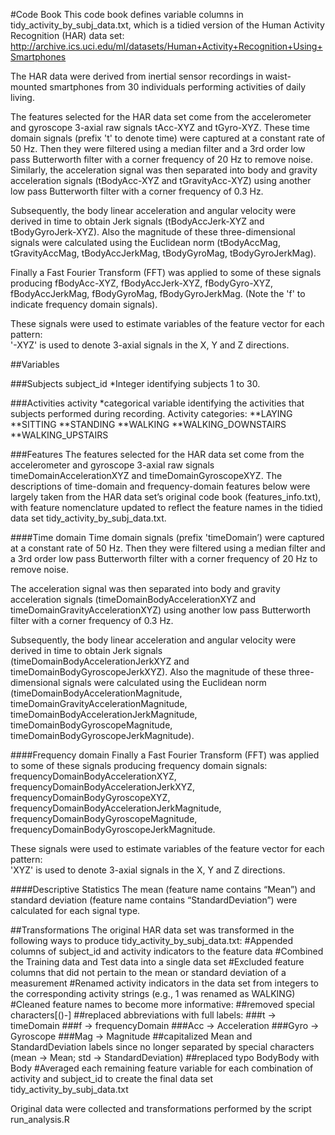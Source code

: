 #Code Book
This code book defines variable columns in tidy_activity_by_subj_data.txt, which is a tidied version of the Human Activity Recognition (HAR) data set: http://archive.ics.uci.edu/ml/datasets/Human+Activity+Recognition+Using+Smartphones 

The HAR data were derived from inertial sensor recordings in waist-mounted smartphones from 30 individuals performing activities of daily living.
 

The features selected for the HAR data set come from the accelerometer and gyroscope 3-axial raw signals tAcc-XYZ and tGyro-XYZ. These time domain signals (prefix 't' to denote time) were captured at a constant rate of 50 Hz. Then they were filtered using a median filter and a 3rd order low pass Butterworth filter with a corner frequency of 20 Hz to remove noise. Similarly, the acceleration signal was then separated into body and gravity acceleration signals (tBodyAcc-XYZ and tGravityAcc-XYZ) using another low pass Butterworth filter with a corner frequency of 0.3 Hz. 

Subsequently, the body linear acceleration and angular velocity were derived in time to obtain Jerk signals (tBodyAccJerk-XYZ and tBodyGyroJerk-XYZ). Also the magnitude of these three-dimensional signals were calculated using the Euclidean norm (tBodyAccMag, tGravityAccMag, tBodyAccJerkMag, tBodyGyroMag, tBodyGyroJerkMag). 

Finally a Fast Fourier Transform (FFT) was applied to some of these signals producing fBodyAcc-XYZ, fBodyAccJerk-XYZ, fBodyGyro-XYZ, fBodyAccJerkMag, fBodyGyroMag, fBodyGyroJerkMag. (Note the 'f' to indicate frequency domain signals). 

These signals were used to estimate variables of the feature vector for each pattern:  
'-XYZ' is used to denote 3-axial signals in the X, Y and Z directions.

##Variables

###Subjects
subject_id
*Integer identifying subjects 1 to 30.

###Activities
activity
*categorical variable identifying the activities that subjects performed during recording. Activity categories:
**LAYING
**SITTING
**STANDING
**WALKING
**WALKING_DOWNSTAIRS
**WALKING_UPSTAIRS

###Features
The features selected for the HAR data set come from the accelerometer and gyroscope 3-axial raw signals timeDomainAccelerationXYZ and timeDomainGyroscopeXYZ. The descriptions of time-domain and frequency-domain features below were largely taken from the HAR data set’s original code book (features_info.txt), with feature nomenclature updated to reflect the feature names in the tidied data set tidy_activity_by_subj_data.txt.

####Time domain
Time domain signals (prefix 'timeDomain’) were captured at a constant rate of 50 Hz. Then they were filtered using a median filter and a 3rd order low pass Butterworth filter with a corner frequency of 20 Hz to remove noise. 

The acceleration signal was then separated into body and gravity acceleration signals (timeDomainBodyAccelerationXYZ and timeDomainGravityAccelerationXYZ) using another low pass Butterworth filter with a corner frequency of 0.3 Hz. 

Subsequently, the body linear acceleration and angular velocity were derived in time to obtain Jerk signals (timeDomainBodyAccelerationJerkXYZ and timeDomainBodyGyroscopeJerkXYZ). Also the magnitude of these three-dimensional signals were calculated using the Euclidean norm (timeDomainBodyAccelerationMagnitude, timeDomainGravityAccelerationMagnitude, timeDomainBodyAccelerationJerkMagnitude, timeDomainBodyGyroscopeMagnitude, timeDomainBodyGyroscopeJerkMagnitude). 

####Frequency domain
Finally a Fast Fourier Transform (FFT) was applied to some of these signals producing frequency domain signals: frequencyDomainBodyAccelerationXYZ, frequencyDomainBodyAccelerationJerkXYZ, frequencyDomainBodyGyroscopeXYZ, frequencyDomainBodyAccelerationJerkMagnitude, frequencyDomainBodyGyroscopeMagnitude, frequencyDomainBodyGyroscopeJerkMagnitude. 

These signals were used to estimate variables of the feature vector for each pattern:  
'XYZ' is used to denote 3-axial signals in the X, Y and Z directions.

####Descriptive Statistics
The mean (feature name contains “Mean”) and standard deviation (feature name contains “StandardDeviation”) were calculated for each signal type. 

##Transformations
The original HAR data set was transformed in the following ways to produce tidy_activity_by_subj_data.txt:
#Appended columns of subject_id and activity indicators to the feature data
#Combined the Training data and Test data into a single data set
#Excluded feature columns that did not pertain to the mean or standard deviation of a measurement
#Renamed activity indicators in the data set from integers to the corresponding activity strings (e.g., 1 was renamed as WALKING)
#Cleaned feature names to become more informative:
##removed special characters[()\-]
##replaced abbreviations with full labels:
###t -> timeDomain
###f -> frequencyDomain
###Acc -> Acceleration
###Gyro -> Gyroscope
###Mag -> Magnitude 
##capitalized Mean and StandardDeviation labels since no longer separated by special characters (mean -> Mean; std -> StandardDeviation)
##replaced typo BodyBody with Body
#Averaged each remaining feature variable for each combination of activity and subject_id to create the final data set tidy_activity_by_subj_data.txt

Original data were collected and transformations performed by the script run_analysis.R